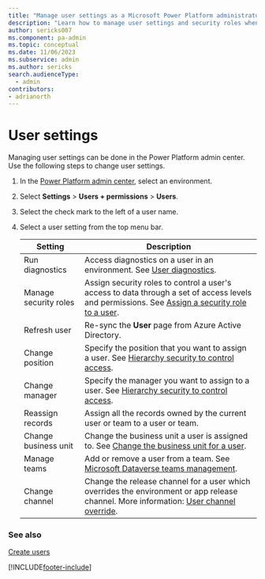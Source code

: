 ```yaml
---
title: "Manage user settings as a Microsoft Power Platform administrator"
description: "Learn how to manage user settings and security roles when administering Microsoft Power Platform."
author: sericks007
ms.component: pa-admin
ms.topic: conceptual
ms.date: 11/06/2023
ms.subservice: admin
ms.author: sericks
search.audienceType: 
  - admin
contributors:
- adrianorth 
---
```

# User settings

Managing user settings can be done in the Power Platform admin center. Use the following steps to change user settings.

1. In the [Power Platform admin center](https://admin.powerplatform.microsoft.com), select an environment. 

2. Select **Settings** > **Users + permissions** > **Users**.  

3. Select the check mark to the left of a user name. 

4. Select a user setting from the top menu bar.

    |Setting  |Description  |
    |---------|---------|
    |Run diagnostics     | Access diagnostics on a user in an environment. See [User diagnostics](troubleshooting-user-needs-read-write-access-organization.md#user-diagnostics).    |
    |Manage security roles     | Assign security roles to control a user's access to data through a set of access levels and permissions. See [Assign a security role to a user](assign-security-roles.md).        |
    |Refresh user     | Re-sync the **User** page from Azure Active Directory.        |
    |Change position     | Specify the position that you want to assign a user. See [Hierarchy security to control access](hierarchy-security.md).   |
    |Change manager     | Specify the manager you want to assign to a user. See [Hierarchy security to control access](hierarchy-security.md).    |
    |Reassign records     | Assign all the records owned by the current user or team to a user or team.       |
    |Change business unit     | Change the business unit a user is assigned to. See [Change the business unit for a user](create-edit-business-units.md#change-the-business-unit-for-a-user).        |
    |Manage teams     | Add or remove a user from a team. See [Microsoft Dataverse teams management](manage-teams.md).        |
    |Change channel    | Change the release channel for a user which overrides the environment or app release channel. More information: [User channel override](user-channel-override.md).        |

### See also
[Create users](create-users.md)







[!INCLUDE[footer-include](../includes/footer-banner.md)]

